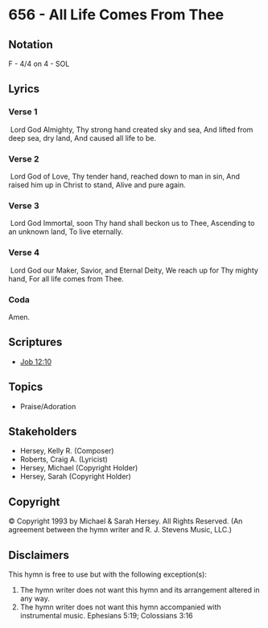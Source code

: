 # 656 - All Life Comes From Thee

## Notation

F - 4/4 on 4 - SOL

## Lyrics

### Verse 1

 Lord God Almighty, Thy strong hand created sky and sea, And lifted from deep sea, dry land, And caused all life to be.

### Verse 2

 Lord God of Love, Thy tender hand, reached down to man in sin, And raised him up in Christ to stand, Alive and pure again.

### Verse 3

 Lord God Immortal, soon Thy hand shall beckon us to Thee, Ascending to an unknown land, To live eternally.

### Verse 4

 Lord God our Maker, Savior, and Eternal Deity, We reach up for Thy mighty hand, For all life comes from Thee. 

### Coda

Amen.


## Scriptures

- [Job 12:10](https://www.biblegateway.com/passage/?search=Job%2012%3A10)

## Topics

- Praise/Adoration

## Stakeholders

- Hersey, Kelly R. (Composer)
- Roberts, Craig A. (Lyricist)
- Hersey, Michael (Copyright Holder)
- Hersey, Sarah (Copyright Holder)

## Copyright

© Copyright 1993 by Michael & Sarah Hersey. All Rights Reserved.
(An agreement between the hymn writer and R. J. Stevens Music, LLC.)

## Disclaimers

This hymn is free to use but with the following exception(s):
1. The hymn writer does not want this hymn and its arrangement altered in any way.
2. The hymn writer does not want this hymn accompanied with instrumental music.
Ephesians 5:19; Colossians 3:16


